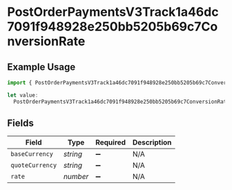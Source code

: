 # PostOrderPaymentsV3Track1a46dc7091f948928e250bb5205b69c7ConversionRate

## Example Usage

```typescript
import { PostOrderPaymentsV3Track1a46dc7091f948928e250bb5205b69c7ConversionRate } from "@dhaba/safepay-ts/models/operations";

let value:
  PostOrderPaymentsV3Track1a46dc7091f948928e250bb5205b69c7ConversionRate = {};
```

## Fields

| Field              | Type               | Required           | Description        |
| ------------------ | ------------------ | ------------------ | ------------------ |
| `baseCurrency`     | *string*           | :heavy_minus_sign: | N/A                |
| `quoteCurrency`    | *string*           | :heavy_minus_sign: | N/A                |
| `rate`             | *number*           | :heavy_minus_sign: | N/A                |